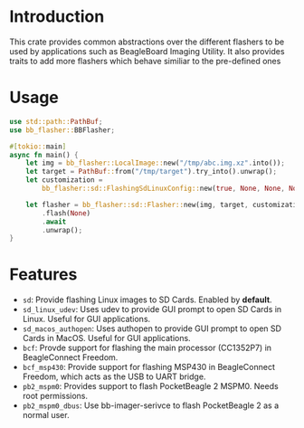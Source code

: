 # Introduction

This crate provides common abstractions over the different flashers to be used by applications
such as BeagleBoard Imaging Utility. It also provides traits to add more flashers which behave
similiar to the pre-defined ones

# Usage

```rust
use std::path::PathBuf;
use bb_flasher::BBFlasher;

#[tokio::main]
async fn main() {
    let img = bb_flasher::LocalImage::new("/tmp/abc.img.xz".into());
    let target = PathBuf::from("/tmp/target").try_into().unwrap();
    let customization = 
        bb_flasher::sd::FlashingSdLinuxConfig::new(true, None, None, None, None, None);

    let flasher = bb_flasher::sd::Flasher::new(img, target, customization)
        .flash(None)
        .await
        .unwrap();
}
```

# Features

- `sd`: Provide flashing Linux images to SD Cards. Enabled by **default**.
- `sd_linux_udev`: Uses udev to provide GUI prompt to open SD Cards in Linux. Useful for GUI
applications.
- `sd_macos_authopen`: Uses authopen to provide GUI prompt to open SD Cards in MacOS. Useful
for GUI applications.
- `bcf`: Provde support for flashing the main processor (CC1352P7) in BeagleConnect Freedom.
- `bcf_msp430`: Provide support for flashing MSP430 in BeagleConnect Freedom, which acts as the
USB to UART bridge.
- `pb2_mspm0`: Provides support to flash PocketBeagle 2 MSPM0. Needs root permissions.
- `pb2_mspm0_dbus`: Use bb-imager-serivce to flash PocketBeagle 2 as a normal user.

